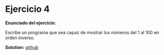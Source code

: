 # Ejercicio 4

**Enunciado del ejercicio:**

Escribe un programa que sea capaz de mostrar los números del 1 al 100 en orden inverso.

**Solution:** [github](https://github.com/TNTtato/python_projects/blob/main/open_bootcamp/ejercicio4.py)